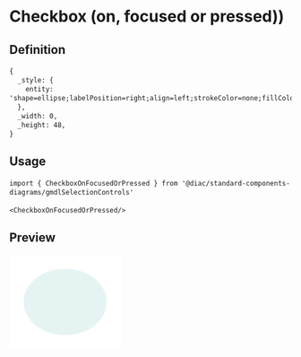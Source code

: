 # Checkbox (on, focused or pressed))

## Definition

```
{
  _style: { 
    entity: 'shape=ellipse;labelPosition=right;align=left;strokeColor=none;fillColor=#009587;opacity=10;sketch=0;html=1;',
  },
  _width: 0,
  _height: 48,
}
```

## Usage

```
import { CheckboxOnFocusedOrPressed } from '@diac/standard-components-diagrams/gmdlSelectionControls'

<CheckboxOnFocusedOrPressed/>
```

## Preview

<img src="./checkbox-on-focused-or-pressed.png" width="200"/>
